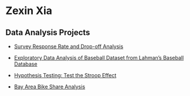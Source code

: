 # Zexin Xia
## Data Analysis Projects

* [Survey Response Rate and Drop-off Analysis](http://htmlpreview.github.io/?https://github.com/zxia924/zexin_xia_project/blob/master/Survey_Response_Rate_and_Drop-off_Analysis.html)

* [Exploratory Data Analysis of Baseball Dataset from Lahman’s Baseball Database](http://htmlpreview.github.io/?https://github.com/zxia924/zexin_xia_project/blob/master/Baseball%20Project/Investigate%20a%20Dataset%20with%20Python.html)

* [Hypothesis Testing: Test the Stroop Effect](http://htmlpreview.github.io/?https://github.com/zxia924/zexin_xia_project/blob/master/A%20Test%20of%20the%20Stroop%20Effect.html)

* [Bay Area Bike Share Analysis](http://htmlpreview.github.io/?https://github.com/zxia924/zexin_xia_project/blob/master/Bay_Area_Bike_Share_Analysis.html)
